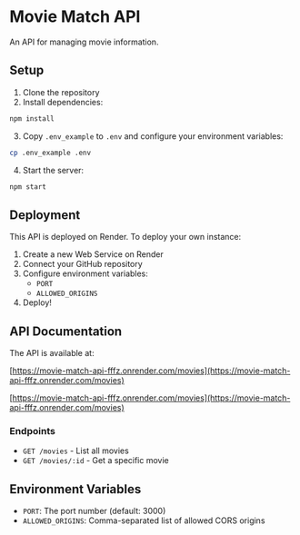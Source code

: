 # Movie Match API

An API for managing movie information.

## Setup

1. Clone the repository
2. Install dependencies:
```bash
npm install
```
3. Copy `.env_example` to `.env` and configure your environment variables:
```bash
cp .env_example .env
```
4. Start the server:
```bash
npm start
```

## Deployment

This API is deployed on Render. To deploy your own instance:

1. Create a new Web Service on Render
2. Connect your GitHub repository
3. Configure environment variables:
   - `PORT`
   - `ALLOWED_ORIGINS`
4. Deploy!

## API Documentation

The API is available at: 

[https://movie-match-api-fffz.onrender.com/movies](https://movie-match-api-fffz.onrender.com/movies)

[https://movie-match-api-fffz.onrender.com/movies](https://movie-match-api-fffz.onrender.com/movies)

### Endpoints

- `GET /movies` - List all movies
- `GET /movies/:id` - Get a specific movie

## Environment Variables

- `PORT`: The port number (default: 3000)
- `ALLOWED_ORIGINS`: Comma-separated list of allowed CORS origins